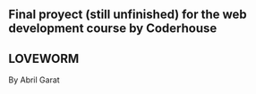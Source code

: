 ## Final proyect (still unfinished) for the web development course by Coderhouse
## LOVEWORM

By Abril Garat